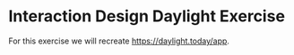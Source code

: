 # Interaction Design Daylight Exercise
For this exercise we will recreate https://daylight.today/app.
